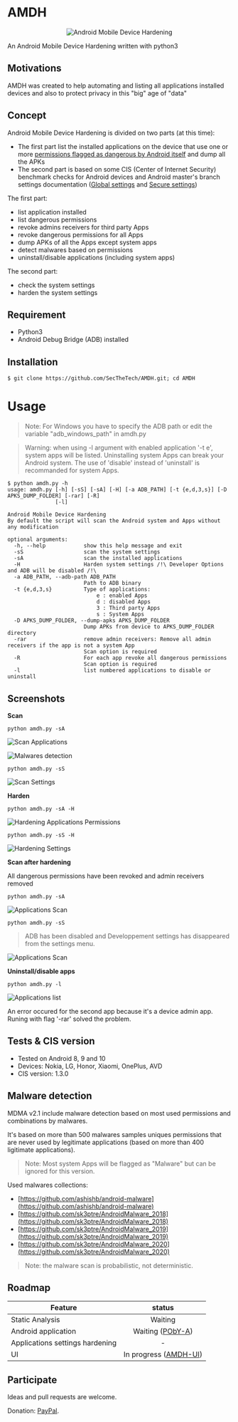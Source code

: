 # AMDH
<div align="center">
<img src="screenshots/AMDH_800x400.png" title="Android Mobile Device Hardening">
</div>

An Android Mobile Device Hardening written with python3 

## Motivations
AMDH was created to help automating and listing all applications installed devices and also to protect privacy in this "big" age of "data"

## Concept 
Android Mobile Device Hardening is divided on two parts (at this time):
- The first part list the installed applications on the device that use one or more [permissions flagged as dangerous by Android itself](https://developer.android.com/guide/topics/permissions/overview#dangerous_permissions) and dump all the APKs
- The second part is based on some CIS (Center of Internet Security) benchmark checks for Android devices and Android master's branch settings documentation ([Global settings](https://developer.android.com/reference/kotlin/android/provider/Settings.Global) and [Secure settings](https://developer.android.com/reference/kotlin/android/provider/Settings.Secure)) 

The first part:
- list application installed 
- list dangerous permissions 
- revoke admins receivers for third party Apps
- revoke dangerous permissions for all Apps
- dump APKs of all the Apps except system apps 
- detect malwares based on permissions 
- uninstall/disable applications (including system apps)

The second part:
- check the system settings 
- harden the system settings

## Requirement
- Python3 
- Android Debug Bridge (ADB) installed

## Installation 
```
$ git clone https://github.com/SecTheTech/AMDH.git; cd AMDH
```

# Usage
> Note: For Windows you have to specify the ADB path or edit the variable "adb_windows_path" in amdh.py

> Warning: when using -l argument with enabled application '-t e', system apps will be listed. Uninstalling system Apps can break your Android system. The use of 'disable' instead of 'uninstall' is recommanded for system Apps.
```
$ python amdh.py -h
usage: amdh.py [-h] [-sS] [-sA] [-H] [-a ADB_PATH] [-t {e,d,3,s}] [-D APKS_DUMP_FOLDER] [-rar] [-R]
               [-l]

Android Mobile Device Hardening
By default the script will scan the Android system and Apps without any modification

optional arguments:
  -h, --help            show this help message and exit
  -sS                   scan the system settings
  -sA                   scan the installed applications
  -H                    Harden system settings /!\ Developer Options and ADB will be disabled /!\ 
  -a ADB_PATH, --adb-path ADB_PATH
                        Path to ADB binary
  -t {e,d,3,s}          Type of applications:
                        	e : enabled Apps
                        	d : disabled Apps
                        	3 : Third party Apps
                        	s : System Apps
  -D APKS_DUMP_FOLDER, --dump-apks APKS_DUMP_FOLDER
                        Dump APKs from device to APKS_DUMP_FOLDER directory
  -rar                  remove admin receivers: Remove all admin receivers if the app is not a system App
                        Scan option is required
  -R                    For each app revoke all dangerous permissions
                        Scan option is required
  -l                    list numbered applications to disable or uninstall
```


## Screenshots
**Scan**
```
python amdh.py -sA
```
![Scan Applications](screenshots/scan_apps.png (Applications scan))

![Malwares detection](screenshots/malwares_detect.png (Malwares detection))

```
python amdh.py -sS
```
![Scan Settings](screenshots/scan_settings.png (Settings scan))


**Harden**
```
python amdh.py -sA -H 
```
![Hardening Applications Permissions](screenshots/apps_hardening_permissions.png (Revoking dangerous permissions and removing device admin receiver))
```
python amdh.py -sS -H 
```
![Hardening Settings](screenshots/settings_hardening.png (Settings Hardening))

**Scan after hardening**

All dangerous permissions have been revoked and admin receivers removed 
```
python amdh.py -sA
```
![Applications Scan](screenshots/scan_apps_after_hardening.png (Applications scan after hardening))


```
python amdh.py -sS
```
> ADB has been disabled and Developpement settings has disappeared from the settings menu.

![Applications Scan](screenshots/scan_settings_after_hardening.png (Applications scan after hardening))

**Uninstall/disable apps**
```
python amdh.py -l
``` 
![Applications list](screenshots/uninstall_apps.png (Applications list and uninstalling))

An error occured for the second app because it's a device admin app. Runing with flag '-rar' solved the problem.

## Tests & CIS version
- Tested on Android 8, 9 and 10
- Devices: Nokia, LG, Honor, Xiaomi, OnePlus, AVD
- CIS version: 1.3.0


## Malware detection
MDMA v2.1 include malware detection based on most used permissions and combinations by malwares. 

It's based on more than 500 malwares samples uniques permissions that are never used by legitimate applications (based on more than 400 ligitimate applications).

> Note: Most system Apps will be flagged as "Malware" but can be ignored for this version. 

Used malwares collections:
- [https://github.com/ashishb/android-malware](https://github.com/ashishb/android-malware)
- [https://github.com/sk3ptre/AndroidMalware_2018](https://github.com/sk3ptre/AndroidMalware_2018)
- [https://github.com/sk3ptre/AndroidMalware_2019](https://github.com/sk3ptre/AndroidMalware_2019)
- [https://github.com/sk3ptre/AndroidMalware_2020](https://github.com/sk3ptre/AndroidMalware_2020)

> Note: the malware scan is probabilistic, not deterministic.


## Roadmap
| Feature        | status           | 
| ------------- |:-------------:| 
| Static Analysis       | Waiting | 
| Android application       | Waiting ([PObY-A](https://github.com/SecTheTech/PObY-A))| 
| Applications settings hardening     | -      | 
| UI | In progress ([AMDH-UI](https://github.com/SecTheTech/AMDH-UI)) |


## Participate
Ideas and pull requests are welcome. 

Donation: [PayPal](https://www.paypal.com/cgi-bin/webscr?cmd=_s-xclick&hosted_button_id=NVWQM4EGVLKLU&source=url).

